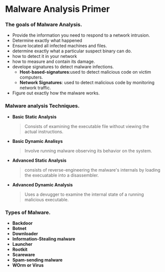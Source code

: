 # Malware Analysis Primer


### The goals of Malware Analysis.

* Provide the information you need to respond to a network intrusion.
* Determine exactly what happened
* Ensure located all infected machines and files.
* determine exactly what a particular suspect binary can do.
* how to detect it in your network
* how to measure and contain its damage.
* develope signatures to detect malware infections.
  * **Host-based-signatures**:used to detect malicious code on victim computers.
  * **Network Signatures**: used to detect malicious code by monitoring network traffic.
* Figure out exactly how the malware works.

###  Malware analysis Techniques.

* **Basic Static Analysis** 
  > Consists of examining the executable file without viewing the actual instructions.
* **Basic Dynamic Analisys**
  > Involve running malware observing its behavior on the system.
* **Advanced Static Analysis**
  > consists of reverse-engineering the malware's internals by loading the execuatable into a disassembler.
* **Advanced Dynamic Analysis**
  > Uses a devugger to examine the internal state of a running malicious executable.
### Types of Malware.

* **Backdoor**
* **Botnet**
* **Downloader**
* **Information-Stealing malware**
* **Launcher**
* **Rootkit**
* **Scareware**
* **Spam-sending malware**
* **WOrm or Virus**




